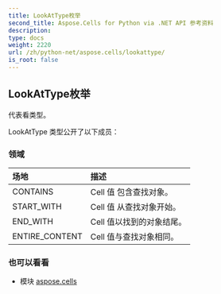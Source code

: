 ```yaml
---
title: LookAtType枚举
second_title: Aspose.Cells for Python via .NET API 参考资料
description:
type: docs
weight: 2220
url: /zh/python-net/aspose.cells/lookattype/
is_root: false
---
```

## LookAtType枚举
代表看类型。



LookAtType 类型公开了以下成员：

### 领域
|场地|描述|
| :- | :- |
| CONTAINS | Cell 值 包含查找对象。|
| START_WITH | Cell 值 从查找对象开始。|
| END_WITH | Cell 值以找到的对象结尾。|
| ENTIRE_CONTENT | Cell 值与查找对象相同。|



### 也可以看看
* 模块 [aspose.cells](..)
